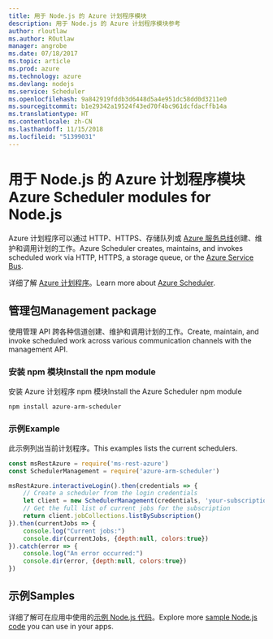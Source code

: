```yaml
---
title: 用于 Node.js 的 Azure 计划程序模块
description: 用于 Node.js 的 Azure 计划程序模块参考
author: rloutlaw
ms.author: ROutlaw
manager: angrobe
ms.date: 07/18/2017
ms.topic: article
ms.prod: azure
ms.technology: azure
ms.devlang: nodejs
ms.service: Scheduler
ms.openlocfilehash: 9a842919fddb3d6448d5a4e951dc58dd0d3211e0
ms.sourcegitcommit: b1e29342a19524f43ed70f4bc961dcfdacffb14a
ms.translationtype: HT
ms.contentlocale: zh-CN
ms.lasthandoff: 11/15/2018
ms.locfileid: "51399031"
---
```

# <a name="azure-scheduler-modules-for-nodejs"></a><span data-ttu-id="5295c-103">用于 Node.js 的 Azure 计划程序模块</span><span class="sxs-lookup"><span data-stu-id="5295c-103">Azure Scheduler modules for Node.js</span></span>

<span data-ttu-id="5295c-104">Azure 计划程序可以通过 HTTP、HTTPS、存储队列或 [Azure 服务总线](/azure/service-bus-messaging/service-bus-messaging-overview)创建、维护和调用计划的工作。</span><span class="sxs-lookup"><span data-stu-id="5295c-104">Azure Scheduler creates, maintains, and invokes scheduled work via HTTP, HTTPS, a storage queue, or the [Azure Service Bus](/azure/service-bus-messaging/service-bus-messaging-overview).</span></span>

<span data-ttu-id="5295c-105">详细了解 [Azure 计划程序](/azure/scheduler/scheduler-intro)。</span><span class="sxs-lookup"><span data-stu-id="5295c-105">Learn more about [Azure Scheduler](/azure/scheduler/scheduler-intro).</span></span>

## <a name="management-package"></a><span data-ttu-id="5295c-106">管理包</span><span class="sxs-lookup"><span data-stu-id="5295c-106">Management package</span></span>

<span data-ttu-id="5295c-107">使用管理 API 跨各种信道创建、维护和调用计划的工作。</span><span class="sxs-lookup"><span data-stu-id="5295c-107">Create, maintain, and invoke scheduled work across various communication channels with the management API.</span></span>

### <a name="install-the-npm-module"></a><span data-ttu-id="5295c-108">安装 npm 模块</span><span class="sxs-lookup"><span data-stu-id="5295c-108">Install the npm module</span></span>

<span data-ttu-id="5295c-109">安装 Azure 计划程序 npm 模块</span><span class="sxs-lookup"><span data-stu-id="5295c-109">Install the Azure Scheduler npm module</span></span>

```bash
npm install azure-arm-scheduler
```

### <a name="example"></a><span data-ttu-id="5295c-110">示例</span><span class="sxs-lookup"><span data-stu-id="5295c-110">Example</span></span>

<span data-ttu-id="5295c-111">此示例列出当前计划程序。</span><span class="sxs-lookup"><span data-stu-id="5295c-111">This examples lists the current schedulers.</span></span>

```javascript
const msRestAzure = require('ms-rest-azure')
const SchedulerManagement = require('azure-arm-scheduler')

msRestAzure.interactiveLogin().then(credentials => {
    // Create a scheduler from the login credentials
    let client = new SchedulerManagement(credentials, 'your-subscription-id')
    // Get the full list of current jobs for the subscription
    return client.jobCollections.listBySubscription()
}).then(currentJobs => {
    console.log("Current jobs:")
    console.dir(currentJobs, {depth:null, colors:true})
}).catch(error => {
    console.log("An error occurred:")
    console.dir(error, {depth:null, colors:true})
})
```

## <a name="samples"></a><span data-ttu-id="5295c-112">示例</span><span class="sxs-lookup"><span data-stu-id="5295c-112">Samples</span></span>

<span data-ttu-id="5295c-113">详细了解可在应用中使用的[示例 Node.js 代码](https://azure.microsoft.com/resources/samples/?platform=nodejs)。</span><span class="sxs-lookup"><span data-stu-id="5295c-113">Explore more [sample Node.js code](https://azure.microsoft.com/resources/samples/?platform=nodejs) you can use in your apps.</span></span>
